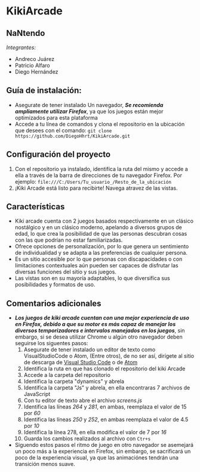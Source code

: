 # KikiArcade
## NaNtendo

_Integrantes:_

+ Andreco Juárez
+ Patricio Alfaro
+ Diego Hernández

## Guía de instalación: 

- Asegurate de tener instalado Un navegador, ***Se recomienda ampliamente utilizar Firefox***, ya que los juegos están mejor optimizados para esta plataforma
- Accede a tu línea de comandos y clona el repositorio en la ubicación que desees con el comando: `git clone https://github.com/DiegoHhrt/KikiArcade.git`

## Configuración del proyecto
1. Con el repositorio ya instalado, identifíca la ruta del mismo y accede a ella a través de la barra de direcciones de tu navegador Firefox. Por ejemplo: `file:///C:/Users/Tu_usuario_/Resto_de_la_ubicación`
2. ¡Kiki Arcade está listo para recibirte! Navega atravez de las vistas.  
## Características
- Kiki arcade cuenta con 2 juegos basados respectívamente en un clásico nostálgico y en un clásico moderno, apelando a diversos grupos de edad, lo que crea la posibilidad de que las personas descubran cosas con las que podrían no estar familiarizadas.
- Ofrece opciones de personalización, por lo que genera un sentimiento de individualidad y se adapta a las preferencias de cualquier persona.
- Es un sitio accesible por lo que personas con discapacidades o con limitaciones contextuales aún pueden ser capaces de disfrutar las diversas funciones del sitio y sus juegos. 
- Las vistas son en su mayoría adaptables, lo que diversifíca sus posibilidades y formatos de uso.
## Comentarios adicionales
- ***Los juegos de kiki arcade cuentan con una mejor experiencia de uso en Firefox, debido a que su motor es más capaz de manejar los diversos temporizadores e intervalos manejados en los juegos***, sin embargo, si se desea utilizar Chrome u algún otro navegador deben seguirse los siguentes pasos: 
    1. Asegurate de tener instalado un editor de texto como VisualStudioCode o Atom, (Entre otros), de no ser así, dirígete al sitio de descarga de [Visual Studio Code](https://code.visualstudio.com/) o de [Atom](https://atom.io/)
    2. Identifica la ruta en que has clonado el repositorio del kiki Arcade
    3. Accede a la carpeta del repositorio
    4. Identifica la carpeta "dynamics" y abrela
    5. Identifica la carpeta "Js" y abrela, en ella encontraras 7 archivos de JavaScript
    6. Con tu editor de texto abre el archivo _screens.js_
    7. Identifica las líneas _264_ y _281_, en ambas, reemplaza el valor de 15 por _60_
    8. Identifica las líneas _250_ y _252_, en ambas reemplaza el valor de 4.5 por _10_
    9. Identifica la línea 278, en ella modifica el valor de 7 por _16_
    10. Guarda los cambios realizados al archivo con  `Ctr+s` 
- Siguendo estos pasos el ritmo de juego en otro navegador se asemejará un poco más a la experiencia en Firefox, sin embargo, se sacrificará un poco de la experiencia visual, ya que las animaciónes tendrán una transición menos suave.
